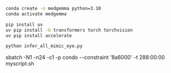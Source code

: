 ```bash
conda create -n medgemma python=3.10
conda activate medgemma

pip install uv 
uv pip install -U transformers torch torchvision
uv pip install accelerate 
```

```bash
python infer_all_mimic_eye.py
```

 sbatch -N1 -n24 -c1 -p condo --constraint '8a6000' -t 288:00:00 myscript.sh
